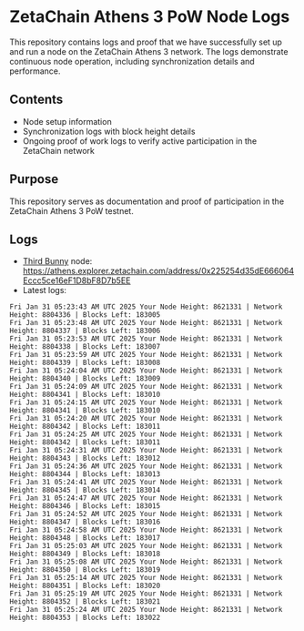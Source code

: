 # ZetaChain Athens 3 PoW Node Logs
This repository contains logs and proof that we have successfully set up and run a node on the ZetaChain Athens 3 network. The logs demonstrate continuous node operation, including synchronization details and performance.

## Contents
- Node setup information
- Synchronization logs with block height details
- Ongoing proof of work logs to verify active participation in the ZetaChain network

## Purpose
This repository serves as documentation and proof of participation in the ZetaChain Athens 3 PoW testnet.

## Logs

- [Third Bunny](https://thirdbunny.xyz/) node: https://athens.explorer.zetachain.com/address/0x225254d35dE666064Eccc5ce16eF1D8bF8D7b5EE
- Latest logs:
```
Fri Jan 31 05:23:43 AM UTC 2025 Your Node Height: 8621331 | Network Height: 8804336 | Blocks Left: 183005
Fri Jan 31 05:23:48 AM UTC 2025 Your Node Height: 8621331 | Network Height: 8804337 | Blocks Left: 183006
Fri Jan 31 05:23:53 AM UTC 2025 Your Node Height: 8621331 | Network Height: 8804338 | Blocks Left: 183007
Fri Jan 31 05:23:59 AM UTC 2025 Your Node Height: 8621331 | Network Height: 8804339 | Blocks Left: 183008
Fri Jan 31 05:24:04 AM UTC 2025 Your Node Height: 8621331 | Network Height: 8804340 | Blocks Left: 183009
Fri Jan 31 05:24:09 AM UTC 2025 Your Node Height: 8621331 | Network Height: 8804341 | Blocks Left: 183010
Fri Jan 31 05:24:15 AM UTC 2025 Your Node Height: 8621331 | Network Height: 8804341 | Blocks Left: 183010
Fri Jan 31 05:24:20 AM UTC 2025 Your Node Height: 8621331 | Network Height: 8804342 | Blocks Left: 183011
Fri Jan 31 05:24:25 AM UTC 2025 Your Node Height: 8621331 | Network Height: 8804342 | Blocks Left: 183011
Fri Jan 31 05:24:31 AM UTC 2025 Your Node Height: 8621331 | Network Height: 8804343 | Blocks Left: 183012
Fri Jan 31 05:24:36 AM UTC 2025 Your Node Height: 8621331 | Network Height: 8804344 | Blocks Left: 183013
Fri Jan 31 05:24:41 AM UTC 2025 Your Node Height: 8621331 | Network Height: 8804345 | Blocks Left: 183014
Fri Jan 31 05:24:47 AM UTC 2025 Your Node Height: 8621331 | Network Height: 8804346 | Blocks Left: 183015
Fri Jan 31 05:24:52 AM UTC 2025 Your Node Height: 8621331 | Network Height: 8804347 | Blocks Left: 183016
Fri Jan 31 05:24:58 AM UTC 2025 Your Node Height: 8621331 | Network Height: 8804348 | Blocks Left: 183017
Fri Jan 31 05:25:03 AM UTC 2025 Your Node Height: 8621331 | Network Height: 8804349 | Blocks Left: 183018
Fri Jan 31 05:25:08 AM UTC 2025 Your Node Height: 8621331 | Network Height: 8804350 | Blocks Left: 183019
Fri Jan 31 05:25:14 AM UTC 2025 Your Node Height: 8621331 | Network Height: 8804351 | Blocks Left: 183020
Fri Jan 31 05:25:19 AM UTC 2025 Your Node Height: 8621331 | Network Height: 8804352 | Blocks Left: 183021
Fri Jan 31 05:25:24 AM UTC 2025 Your Node Height: 8621331 | Network Height: 8804353 | Blocks Left: 183022
```

